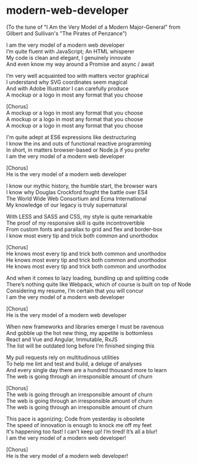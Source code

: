 # modern-web-developer
(To the tune of "I Am the Very Model of a Modern Major-General" from Gilbert and Sullivan's "The Pirates of Penzance")

I am the very model of a modern web developer\
I’m quite fluent with JavaScript; An HTML whisperer\
My code is clean and elegant, I genuinely innovate\
And even know my way around a Promise and async / await
 
I’m very well acquainted too with matters vector graphical\
I understand why SVG coordinates seem magical\
And with Adobe Illustrator I can carefully produce\
A mockup or a logo in most any format that you choose

[Chorus]\
A mockup or a logo in most any format that you choose\
A mockup or a logo in most any format that you choose\
A mockup or a logo in most any format that you choose

I'm quite adept at ES6 expressions like destructuring\
I know the ins and outs of functional reactive programming\
In short, in matters browser-based or Node.js if you prefer\
I am the very model of a modern web developer

[Chorus]\
He is the very model of a modern web developer

I know our mythic history, the humble start, the browser wars\
I know why Douglas Crockford fought the battle over ES4\
The World Wide Web Consortium and Ecma International\
My knowledge of our legacy is truly supernatural

With LESS and SASS and CSS, my style is quite remarkable\
The proof of my responsive skill is quite incontrovertible\
From custom fonts and parallax to grid and flex and border-box\
I know most every tip and trick both common and unorthodox

[Chorus]\
He knows most every tip and trick both common and unorthodox\
He knows most every tip and trick both common and unorthodox\
He knows most every tip and trick both common and unorthodox

And when it comes to lazy loading, bundling up and splitting code\
There’s nothing quite like Webpack, which of course is built on top of Node\
Considering my resume, I’m certain that you will concur\
I am the very model of a modern web developer

[Chorus]\
He is the very model of a modern web developer

When new frameworks and libraries emerge I must be ravenous\
And gobble up the hot new thing, my appetite is bottomless\
React and Vue and Angular, Immutable, RxJS\
The list will be outdated long before I'm finished singing this

My pull requests rely on multitudinous utilities\
To help me lint and test and build, a deluge of analyses\
And every single day there are a hundred thousand more to learn\
The web is going through an irresponsible amount of churn

[Chorus]\
The web is going through an irresponsible amount of churn\
The web is going through an irresponsible amount of churn\
The web is going through an irresponsible amount of churn

This pace is agonizing; Code from yesterday is obsolete\
The speed of innovation is enough to knock me off my feet\
It's happening too fast! I can’t keep up! I’m tired! It’s all a blur!\
I am the very model of a modern web developer!

[Chorus]\
He is the very model of a modern web developer!
